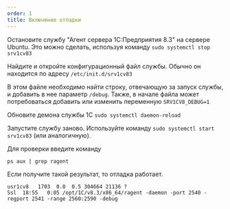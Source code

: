 ```yaml
---
order: 1
title: Включение отладки
---
```


Остановите службу "Агент сервера 1С:Предприятия 8.3" на сервере Ubuntu. Это можно сделать, используя команду `sudo systemctl stop srv1cv83`

Найдите и откройте конфигурационный файл службы. Обычно он находится по адресу `/etc/init.d/srv1cv83`

В этом файле необходимо найти строку, отвечающую за запуск службы, и добавить в нее параметр `/debug`. Также, в начале файла может потребоваться добавить или изменить переменную `SRV1CV8_DEBUG=1`

Обновите демона службы 1С `sudo systemctl daemon-reload`

Запустите службу заново. Используйте команду `sudo systemctl start srv1cv83` (или аналогичную).

Для проверки введите команду

`ps aux | grep ragent`

Если получите такой результат, то отладка работает.

```
usr1cv8   1703  0.0  0.5 304664 21136 ?        
Ssl  18:55   0:05 /opt/1C/v8.3/x86_64/ragent -daemon -port 2540 -regport 2541 -range 2560:2590 -debug
```